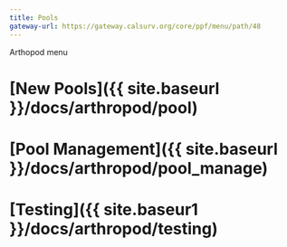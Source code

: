 ```yaml
---
title: Pools
gateway-url: https://gateway.calsurv.org/core/ppf/menu/path/48
---
```

Arthopod menu

# [New Pools]({{ site.baseurl }}/docs/arthropod/pool)

# [Pool Management]({{ site.baseurl }}/docs/arthropod/pool_manage)

# [Testing]({{ site.baseur1 }}/docs/arthropod/testing)
